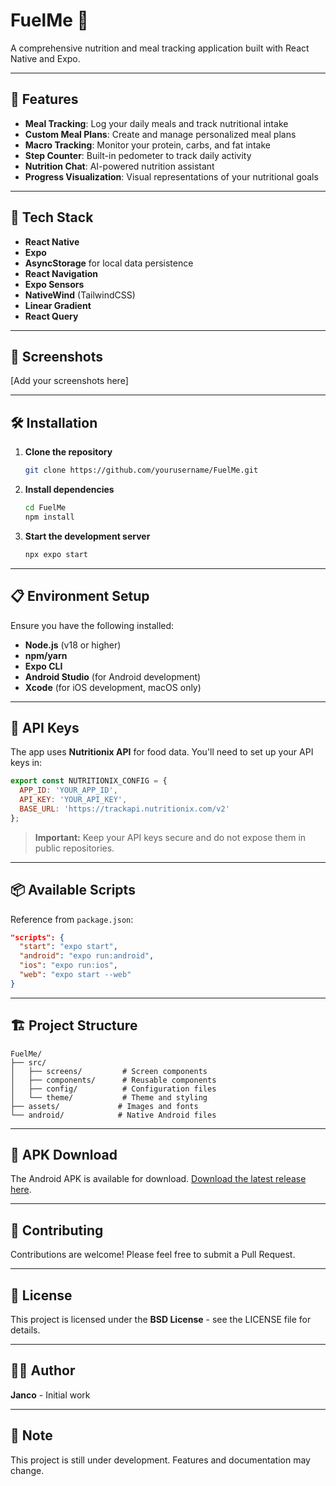 # FuelMe 🥗

A comprehensive nutrition and meal tracking application built with React Native and Expo.

---

## 🌟 Features

- **Meal Tracking**: Log your daily meals and track nutritional intake
- **Custom Meal Plans**: Create and manage personalized meal plans
- **Macro Tracking**: Monitor your protein, carbs, and fat intake
- **Step Counter**: Built-in pedometer to track daily activity
- **Nutrition Chat**: AI-powered nutrition assistant
- **Progress Visualization**: Visual representations of your nutritional goals

---

## 🚀 Tech Stack

- **React Native**
- **Expo**
- **AsyncStorage** for local data persistence
- **React Navigation**
- **Expo Sensors**
- **NativeWind** (TailwindCSS)
- **Linear Gradient**
- **React Query**

---

## 📱 Screenshots

[Add your screenshots here]

---

## 🛠️ Installation

1. **Clone the repository**

   ```bash
   git clone https://github.com/yourusername/FuelMe.git
   ```

2. **Install dependencies**

   ```bash
   cd FuelMe
   npm install
   ```

3. **Start the development server**

   ```bash
   npx expo start
   ```

---

## 📋 Environment Setup

Ensure you have the following installed:

- **Node.js** (v18 or higher)
- **npm/yarn**
- **Expo CLI**
- **Android Studio** (for Android development)
- **Xcode** (for iOS development, macOS only)

---

## 🔑 API Keys

The app uses **Nutritionix API** for food data. You'll need to set up your API keys in:

```javascript
export const NUTRITIONIX_CONFIG = {
  APP_ID: 'YOUR_APP_ID',
  API_KEY: 'YOUR_API_KEY',
  BASE_URL: 'https://trackapi.nutritionix.com/v2'
};
```

> **Important:** Keep your API keys secure and do not expose them in public repositories.

---

## 📦 Available Scripts

Reference from `package.json`:

```json
"scripts": {
  "start": "expo start",
  "android": "expo run:android",
  "ios": "expo run:ios",
  "web": "expo start --web"
}
```

---

## 🏗️ Project Structure

```
FuelMe/
├── src/
│   ├── screens/         # Screen components
│   ├── components/      # Reusable components
│   ├── config/          # Configuration files
│   └── theme/           # Theme and styling
├── assets/             # Images and fonts
└── android/            # Native Android files
```

---

## 📱 APK Download

The Android APK is available for download. [Download the latest release here](https://github.com/yourusername/FuelMe/releases).

---

## 🤝 Contributing

Contributions are welcome! Please feel free to submit a Pull Request.

---

## 📄 License

This project is licensed under the **BSD License** - see the LICENSE file for details.

---

## 👨‍💻 Author

**Janco** - Initial work

---

## 📝 Note

This project is still under development. Features and documentation may change.
